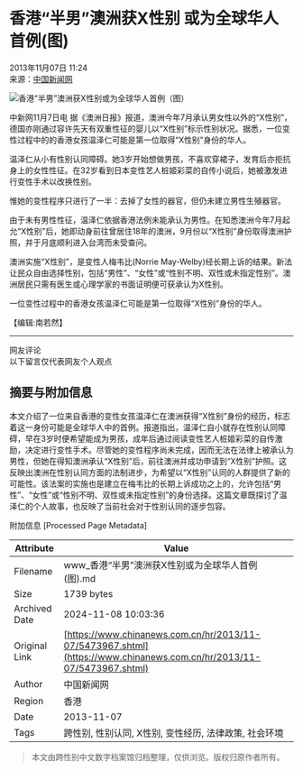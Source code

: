 # 香港“半男”澳洲获X性别 或为全球华人首例(图)

2013年11月07日 11:24  
来源：[中国新闻网](http://www.chinanews.com/)  

![香港“半男”澳洲获X性别或为全球华人首例（图）](http://www.chinanews.com/fileftp/2020/03/2020-03-11/U194P4T47D46410F978DT20200311093349.jpg)

中新网11月7日电 据《澳洲日报》报道，澳洲今年7月承认男女性以外的“X性别”，德国亦刚通过容许先天有双重性征的婴儿以“X性别”标示性别状况。据悉，一位变性过程中的的香港女孩温泽仁可能是第一位取得“X性别”身份的华人。

温泽仁从小有性别认同障碍。她3岁开始想做男孩，不喜欢穿裙子，发育后亦拒抗身上的女性性征。在32岁看到日本变性艺人桩姬彩菜的自传小说后，她被激发进行变性手术以改换性别。

惟她的变性程序只进行了一半：去掉了女性的器官，但仍未建立男性生殖器官。

由于未有男性性征，温泽仁依据香港法例未能承认为男性。在知悉澳洲今年7月起允“X性别”后，她即动身前往曾居住18年的澳洲，9月份以“X性别”身份取得澳洲护照，并于月底顺利进入台湾而未受查问。

澳洲实施“X性别”，是变性人梅韦比(Norrie May-Welby)经长期上诉的结果。新法让民众自由选择性别，包括“男性”、“女性”或“性别不明、双性或未指定性别”。澳洲居民只需有医生或心理学家的书面证明便可获承认为X性别。

一位变性过程中的香港女孩温泽仁可能是第一位取得“X性别”身份的华人。

【编辑:南若然】

---

网友评论  
以下留言仅代表网友个人观点

## 摘要与附加信息

<!-- tcd_abstract -->
本文介绍了一位来自香港的变性女孩温泽仁在澳洲获得“X性别”身份的经历，标志着这一身份可能是全球华人中的首例。报道指出，温泽仁自小就存在性别认同障碍，早在3岁时便希望能成为男孩，成年后通过阅读变性艺人桩姬彩菜的自传激励，决定进行变性手术。尽管她的变性程序尚未完成，因而无法在法律上被承认为男性，但她在得知澳洲承认“X性别”后，前往澳洲并成功申请到“X性别”护照。这反映出澳洲在性别认同方面的法制进步，为希望以“X性别”认同的人群提供了新的可能性。该法案的实施也是建立在梅韦比的长期上诉成功之上的，允许包括“男性”、“女性”或“性别不明、双性或未指定性别”的身份选择。这篇文章既探讨了温泽仁的个人故事，也反映了当前社会对于性别认同的逐步包容。
<!-- tcd_abstract_end -->

附加信息 [Processed Page Metadata]

| Attribute       | Value                                  |
|-----------------|----------------------------------------|
| Filename        | www_香港“半男”澳洲获X性别或为全球华人首例(图).md                             |
| Size            | 1739 bytes                           |
| Archived Date   | 2024-11-08 10:03:36                             |
| Original Link   | [https://www.chinanews.com.cn/hr/2013/11-07/5473967.shtml](https://www.chinanews.com.cn/hr/2013/11-07/5473967.shtml)                       |
| Author          | 中国新闻网                               |
| Region          | 香港                               |
| Date            | 2013-11-07                                 |
| Tags            | 跨性别, 性别认同, X性别, 变性经历, 法律政策, 社会环境                                 |
>
> 本文由跨性别中文数字档案馆归档整理，仅供浏览。版权归原作者所有。
>